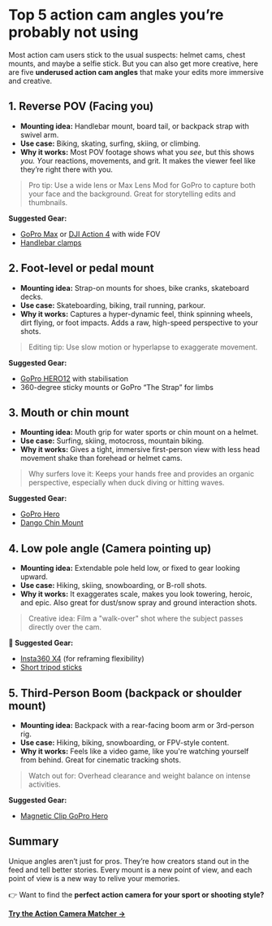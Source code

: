 # Top 5 action cam angles you’re probably not using

Most action cam users stick to the usual suspects: helmet cams, chest mounts, and maybe a selfie stick. But you can also get more creative, here are five **underused action cam angles** that make your edits more immersive and creative.

## 1. Reverse POV (Facing you)

- **Mounting idea:** Handlebar mount, board tail, or backpack strap with swivel arm.
- **Use case:** Biking, skating, surfing, skiing, or climbing.
- **Why it works:** Most POV footage shows what you *see*, but this shows *you. Y*our reactions, movements, and grit. It makes the viewer feel like they’re right there with you.

> Pro tip: Use a wide lens or Max Lens Mod for GoPro to capture both your face and the background. Great for storytelling edits and thumbnails.
> 

**Suggested Gear:**

- [GoPro Max](https://amzn.to/42Fk6F0) or [DJI Action 4](https://amzn.to/43WcSPo) with wide FOV
- [Handlebar clamps](https://amzn.to/3Ez2Qt7)

## 2. Foot-level or pedal mount

- **Mounting idea:** Strap-on mounts for shoes, bike cranks, skateboard decks.
- **Use case:** Skateboarding, biking, trail running, parkour.
- **Why it works:** Captures a hyper-dynamic feel, think spinning wheels, dirt flying, or foot impacts. Adds a raw, high-speed perspective to your shots.

> Editing tip: Use slow motion or hyperlapse to exaggerate movement.
> 

**Suggested Gear:**

- [GoPro HERO12](https://amzn.to/4jF2eRF) with stabilisation
- 360-degree sticky mounts or GoPro “The Strap” for limbs

## 3. Mouth or chin mount

- **Mounting idea:** Mouth grip for water sports or chin mount on a helmet.
- **Use case:** Surfing, skiing, motocross, mountain biking.
- **Why it works:** Gives a tight, immersive first-person view with less head movement shake than forehead or helmet cams.

> Why surfers love it: Keeps your hands free and provides an organic perspective, especially when duck diving or hitting waves.
> 

**Suggested Gear:**

- [GoPro Hero](https://amzn.to/3Y7pj7c)
- [Dango Chin Mount](https://amzn.to/4lF7Tc8)

## 4. Low pole angle (Camera pointing up)

- **Mounting idea:** Extendable pole held low, or fixed to gear looking upward.
- **Use case:** Hiking, skiing, snowboarding, or B-roll shots.
- **Why it works:** It exaggerates scale, makes you look towering, heroic, and epic. Also great for dust/snow spray and ground interaction shots.

> Creative idea: Film a "walk-over" shot where the subject passes directly over the cam.
> 

**🎯 Suggested Gear:**

- [Insta360 X4](https://amzn.to/4jH0G9R) (for reframing flexibility)
- [Short tripod sticks](https://amzn.to/4lF7XZq)

## 5. Third-Person Boom (backpack or shoulder mount)

- **Mounting idea:** Backpack with a rear-facing boom arm or 3rd-person rig.
- **Use case:** Hiking, biking, snowboarding, or FPV-style content.
- **Why it works:** Feels like a video game, like you're watching yourself from behind. Great for cinematic tracking shots.

> Watch out for: Overhead clearance and weight balance on intense activities.
> 

**Suggested Gear:**

- [Magnetic Clip GoPro Hero](https://amzn.to/4cK3JvC)

## Summary

Unique angles aren’t just for pros. They’re how creators stand out in the feed and tell better stories. Every mount is a new point of view, and each point of view is a new way to relive your memories.

👉 Want to find the **perfect action camera for your sport or shooting style?**

[**Try the Action Camera Matcher →**](https://classermedia.com/action-camera-matcher)